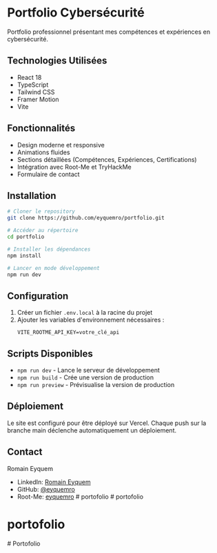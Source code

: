 # Portfolio Cybersécurité

Portfolio professionnel présentant mes compétences et expériences en cybersécurité.

## Technologies Utilisées

- React 18
- TypeScript
- Tailwind CSS
- Framer Motion
- Vite

## Fonctionnalités

- Design moderne et responsive
- Animations fluides
- Sections détaillées (Compétences, Expériences, Certifications)
- Intégration avec Root-Me et TryHackMe
- Formulaire de contact

## Installation

```bash
# Cloner le repository
git clone https://github.com/eyquemro/portfolio.git

# Accéder au répertoire
cd portfolio

# Installer les dépendances
npm install

# Lancer en mode développement
npm run dev
```

## Configuration

1. Créer un fichier `.env.local` à la racine du projet
2. Ajouter les variables d'environnement nécessaires :
   ```
   VITE_ROOTME_API_KEY=votre_clé_api
   ```

## Scripts Disponibles

- `npm run dev` - Lance le serveur de développement
- `npm run build` - Crée une version de production
- `npm run preview` - Prévisualise la version de production

## Déploiement

Le site est configuré pour être déployé sur Vercel. Chaque push sur la branche main déclenche automatiquement un déploiement.

## Contact

Romain Eyquem
- LinkedIn: [Romain Eyquem](https://www.linkedin.com/in/romain-eyquem)
- GitHub: [@eyquemro](https://github.com/eyquemro)
- Root-Me: [eyquemro](https://www.root-me.org/eyquemro)
#   p o r t o f o l i o  
 # portofolio
# portofolio
#   P o r t o f o l i o  
 